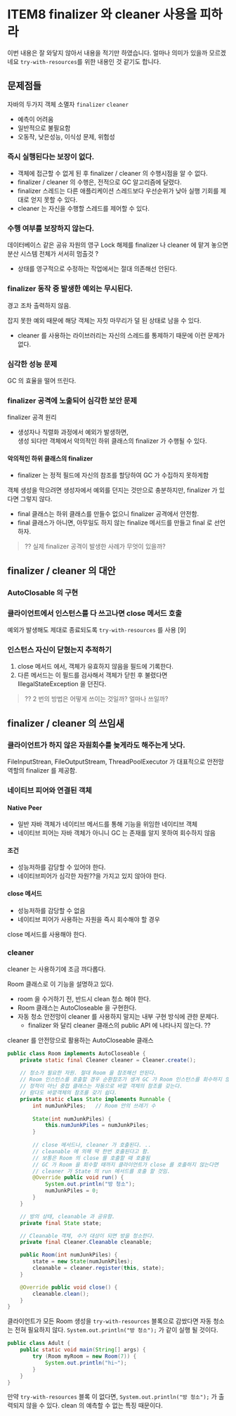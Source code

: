 # ITEM8 finalizer 와 cleaner 사용을 피하라
이번 내용은 잘 와닿지 않아서 내용을 적기만 하였습니다. 얼마나 의미가 있을까 모르겠네요
`try-with-resources`를 위한 내용인 것 같기도 합니다.

## 문제점들 
자바의 두가지 객체 소멸자 `finalizer` `cleaner`
- 예측이 어려움
- 일반적으로 불필요함
- 오동작, 낮은성능, 이식성 문제, 위험성

### 즉시 실행된다는 보장이 없다.
- 객체에 접근할 수 없게 된 후 finalizer / cleaner 의 수행시점을 알 수 없다.
- finalizer / cleaner 의 수행은, 전적으로 GC 알고리즘에 달렸다.
- finalizer 스레드는 다른 애플리케이션 스레드보다 우선순위가 낮아 실행 기회를 제대로 얻지 못할 수 있다.
- cleaner 는 자신을 수행할 스레드를 제어할 수 있다.

### 수행 여부를 보장하지 않는다.
데이터베이스 같은 공유 자원의 영구 Lock 해제를 finalizer 나 cleaner 에 맡겨 놓으면 분산 시스템 전체가 서서히 멈출것 ? 
- 상태를 영구적으로 수정하는 작업에서는 절대 의존해선 안된다.

### finalizer 동작 중 발생한 예외는 무시된다.
경고 조차 출력하지 않음.

잡지 못한 예외 때문에 해당 객체는 자칫 마무리가 덜 된 상태로 남을 수 있다.

- cleaner 를 사용하는 라이브러리는 자신의 스레드를 통제하기 때문에 이런 문제가 없다.

### 심각한 성능 문제
GC 의 효율을 떨어 뜨린다.

### finalizer 공격에 노출되어 심각한 보안 문제
finalizer 공격 원리
- 생성자나 직렬화 과정에서 예외가 발생하면,        
생성 되다만 객체에서 악의적인 하위 클래스의 finalizer 가 수행될 수 있다.

#### 악의적인 하위 클래스의 finalizer    
- finalizer 는 정적 필드에 자신의 참조를 할당하여 GC 가 수집하지 못하게함

객체 생성을 막으려면 생성자에서 예외를 던지는 것만으로 충분하지만, finalizer 가 있다면 그렇지 않다.
- final 클래스는 하위 클래스를 만들수 없으니 finalizer 공격에서 안전함.
- final 클래스가 아니면, 아무일도 하지 않는 finalize 메서드를 만들고 final 로 선언하자.

> ?? 실제 finalizer 공격이 발생한 사례가 무엇이 있을까?

## finalizer / cleaner 의 대안

### AutoClosable 의 구현

### 클라이언트에서 인스턴스를 다 쓰고나면 close 메서드 호출
예외가 발생해도 제대로 종료되도록 `try-with-resources` 를 사용 [9]

### 인스턴스 자신이 닫혔는지 추적하기
1. close 메서드 에서, 객체가 유효하지 않음을 필드에 기록한다.
1. 다른 메서드는 이 필드를 검사해서 객체가 닫힌 후 불렸다면 IllegalStateException 을 던진다.

> ?? 2 번의 방법은 어떻게 쓰이는 것일까? 얼마나 쓰일까? 

## finalizer / cleaner 의 쓰임새

### 클라이언트가 하지 않은 자원회수를 늦게라도 해주는게 낫다.
FileInputStrean, FileOutputStream, ThreadPoolExecutor 가 대표적으로
안전망 역할의 finalizer 를 제공함.

### 네이티브 피어와 연결된 객체

#### Native Peer
- 일반 자바 객체가 네이티브 메서드를 통해 기능을 위임한 네이티브 객체
- 네이티브 피어는 자바 객체가 아니니 GC 는 존재를 알지 못하여 회수하지 않음

#### 조건
- 성능저하를 감당할 수 있어야 한다.
- 네이티브피어가 심각한 자원??을 가지고 있지 않아야 한다.

#### close 메서드
- 성능저하를 감당할 수 없음
- 네이티브 피어가 사용하는 자원을 즉시 회수해야 할 경우

close 메서드를 사용해야 한다.

### cleaner 
cleaner 는 사용하기에 조금 까다롭다.

Room 클래스로 이 기능을 설명하고 있다.
- room 을 수거하기 전, 반드시 clean 청소 해야 한다.
- Room 클래스는 AutoCloseable 을 구현한다.
- 자동 청소 안전망이 cleaner 를 사용하지 말지는 내부 구현 방식에 관한 문제다.
    - finalizer 와 달리 cleaner 클래스의 public API 에 나타나지 않는다. ??

cleaner 를 안전망으로 활용하는 AutoCloseable 클래스    
```java
public class Room implements AutoCloseable {
    private static final Cleaner cleaner = Cleaner.create();
        
    // 청소가 필요한 자원. 절대 Room 을 참조해선 안된다.
    // Room 인스턴스를 호출할 경우 순환참조가 생겨 GC 가 Room 인스턴스를 회수하지 않음
    // 정적이 아닌 중첩 클래스는 자동으로 바깥 객체의 참조를 갖는다.
    // 람다도 바깥객체의 참조를 갖기 쉽다.
    private static class State implements Runnable {
        int numJunkPiles;   // Room 안의 쓰레기 수
        
        State(int numJunkPiles) {
            this.numJunkPiles = numJunkPiles;
        }
    
        // close 메서드나, cleaner 가 호출된다. .. 
        // cleanable 에 의해 딱 한번 호출된다고 함.
        // 보통은 Room 의 close 를 호출할 때 호출됨
        // GC 가 Room 을 회수할 때까지 클라이언트가 close 를 호출하지 않는다면 
        // cleaner 가 State 의 run 메서드를 호출 할 것임.
        @Override public void run() {
            System.out.println("방 청소");
            numJunkPiles = 0;
        }
    }

    // 방의 상태, cleanable 과 공유함.
    private final State state; 

    // Cleanable 객체, 수거 대상이 되면 방을 청소한다.
    private final Cleaner.Cleanable cleanable;

    public Room(int numJunkPiles) {
        state = new State(numJunkPiles);
        cleanable = cleaner.register(this, state);
    }

    @Override public void close() {
        cleanable.clean();
    }
} 
```

클라이언트가 모든 Room 생성을 `try-with-resources` 블록으로 감쌌다면 자동 청소는 전혀 필요하지 않다.
`System.out.println("방 청소");` 가 같이 실행 될 것이다. 
```java
public class Adult {
    public static void main(String[] args) {
        try (Room myRoom = new Room(7)) {
            System.out.println("hi~");
        }
    }
}
```

만약 `try-with-resources` 블록 이 없다면,
`System.out.println("방 청소");` 가 출력되지 않을 수 있다.
clean 의 예측할 수 없는 특징 때문이다.
